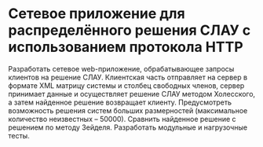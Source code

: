 # Сетевое приложение для распределённого решения СЛАУ с использованием протокола HTTP
Разработать сетевое web-приложение, обрабатывающее запросы клиентов на решение СЛАУ. 
Клиентская часть отправляет на сервер в формате XML матрицу системы и столбец свободных членов, 
сервер принимает данные и осуществляет решение СЛАУ методом Холесского, а затем найденное решение возвращает клиенту. 
Предусмотреть возможность решения систем больших размерностей (максимальное количество неизвестных – 50000). 
Сравнить найденное решение с решением по методу Зейделя. Разработать модульные и нагрузочные тесты.
